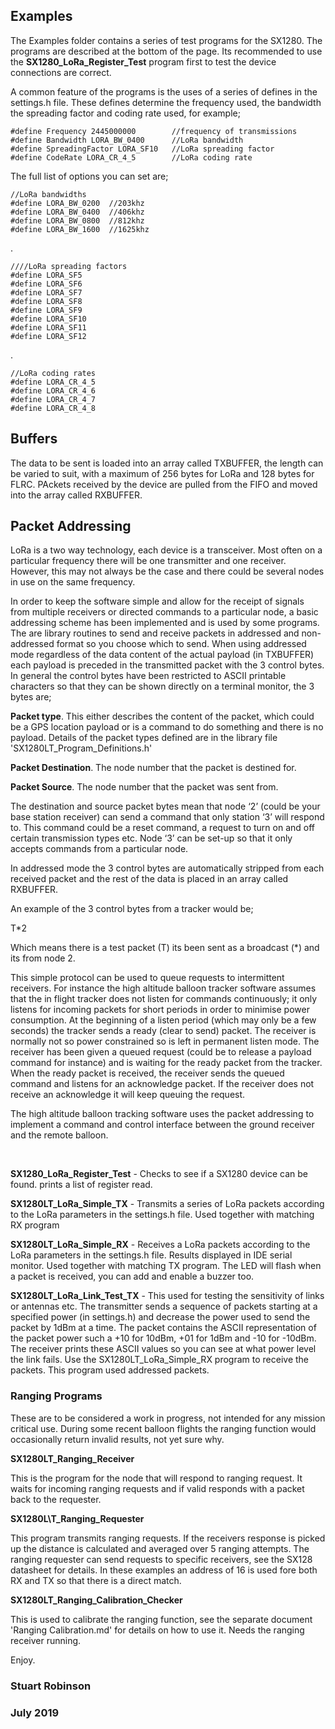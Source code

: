 ## Examples

The Examples folder contains a series of test programs for the SX1280. The programs are described at the bottom of the page. Its recommended to use the **SX1280_LoRa_Register_Test** program first to test the device connections are correct. 

A common feature of the programs is the uses of a series of defines in the settings.h file. These defines determine the frequency used, the bandwidth the spreading factor and coding rate used, for example;


    #define Frequency 2445000000        //frequency of transmissions    
    #define Bandwidth LORA_BW_0400      //LoRa bandwidth    
    #define SpreadingFactor LORA_SF10   //LoRa spreading factor    
    #define CodeRate LORA_CR_4_5        //LoRa coding rate


The full list of options you can set are;

    //LoRa bandwidths
    #define LORA_BW_0200  //203khz
    #define LORA_BW_0400  //406khz
    #define LORA_BW_0800  //812khz
    #define LORA_BW_1600  //1625khz

.

    ////LoRa spreading factors
    #define LORA_SF5
    #define LORA_SF6 
    #define LORA_SF7
    #define LORA_SF8
    #define LORA_SF9
    #define LORA_SF10 
    #define LORA_SF11
    #define LORA_SF12
.

    //LoRa coding rates
    #define LORA_CR_4_5
    #define LORA_CR_4_6
    #define LORA_CR_4_7
    #define LORA_CR_4_8





## Buffers

The data to be sent is loaded into an array called TXBUFFER, the length can be varied to suit, with a maximum of 256 bytes for LoRa and 128  bytes for FLRC. PAckets received by the device are pulled from the FIFO and moved into the array called RXBUFFER.


## Packet Addressing

LoRa is a two way technology, each device is a transceiver. Most often on a particular frequency there will be one transmitter and one receiver. However, this may not always be the case and there could be several nodes in use on the same frequency. 

In order to keep the software simple and allow for the receipt of signals from multiple receivers or directed commands to a particular node, a basic addressing scheme has been implemented and is used by some programs. The are library routines to send and receive packets in addressed and non-addressed format so you choose which to send. When using addressed mode regardless of the data content of the actual payload (in TXBUFFER) each payload is preceded in the transmitted packet with the 3 control bytes. In general the control bytes have been restricted to ASCII printable characters so that they can be shown directly on a terminal monitor, the 3 bytes are;

**Packet type**. This either describes the content of the packet, which could be a GPS location payload or is a command to do something and there is no payload. Details of the packet types defined are in the library file 'SX1280LT_Program_Definitions.h'

**Packet Destination**. The node number that the packet is destined for.

**Packet Source**. The node number that the packet was sent from.

The destination and source packet bytes mean that node ‘2’ (could be your base station receiver) can send a command that only station ‘3’ will respond to. This command could be a reset command, a request to turn on and off certain transmission types etc. Node ‘3’ can be set-up so that it only accepts commands from a particular node.

In addressed mode the 3 control bytes are automatically stripped from each received packet and the rest of the data is placed in an array called RXBUFFER. 

An example of the 3 control bytes from a tracker would be;

T*2

Which means there is a test packet (T) its been sent as a broadcast (*) and its from node 2.

This simple protocol can be used to queue requests to intermittent receivers. For instance the high altitude balloon tracker software assumes that the in flight tracker does not listen for commands continuously; it only listens for incoming packets for short periods in order to minimise power consumption. At the beginning of a listen period (which may only be a few seconds) the tracker sends a ready (clear to send) packet. The receiver is normally not so power constrained so is left in permanent listen mode. The receiver has been given a queued request (could be to release a payload command for instance) and is waiting for the ready packet from the tracker. When the ready packet is received, the receiver sends the queued command and listens for an acknowledge packet. If the receiver does not receive an acknowledge it will keep queuing the request.

The high altitude balloon tracking software uses the packet addressing to implement a command and control interface between the ground receiver and the remote balloon.  

<br>


**SX1280\_LoRa\_Register_Test** - Checks to see if a SX1280 device can be found. prints a list of register read. 

**SX1280LT\_LoRa\_Simple_TX** - Transmits a series of LoRa packets according to the LoRa parameters in the settings.h file. Used together with matching RX program

**SX1280LT\_LoRa\_Simple\_RX** - Receives a LoRa packets according to the LoRa parameters in the settings.h file. Results displayed in IDE serial monitor. Used together with matching TX program. The LED will flash when a packet is received, you can add and enable a buzzer too. 

**SX1280LT\_LoRa\_Link\_Test\_TX** - This used for testing the sensitivity of links or antennas etc. The transmitter sends a sequence of packets starting at a specified power (in settings.h) and decrease the power used to send the packet by 1dBm at a time. The packet contains the ASCII representation of the packet power such a +10 for 10dBm, +01 for 1dBm and -10 for -10dBm. The receiver prints these ASCII values so you can see at what power level the link fails. Use the SX1280LT_LoRa_Simple_RX program to receive the packets. This program used addressed packets.

### Ranging Programs

These are to be considered a work in progress, not intended for any mission critical use. During some recent balloon flights the ranging function would occasionally return invalid results, not yet sure why. 


**SX1280LT\_Ranging\_Receiver**

This is the program for the node that will respond to ranging request. It waits for incoming ranging requests and if valid responds with a packet back to the requester. 


**SX1280L\T_Ranging\_Requester**

This program transmits ranging requests. If the receivers response is picked up the distance is calculated and averaged over 5 ranging attempts. 
The ranging requester can send requests to specific receivers, see the SX128 datasheet for details. In these examples an address of 16 is used fore both RX and TX so that there is a direct match.


**SX1280LT\_Ranging\_Calibration\_Checker**

This is used to calibrate the ranging function, see the separate document 'Ranging Calibration.md' for details on how to use it. Needs the ranging receiver running.

Enjoy. 

### Stuart Robinson
### July 2019


